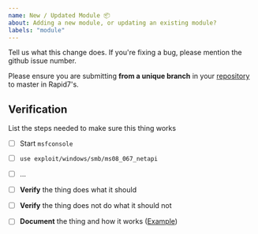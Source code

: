 ```yaml
---
name: New / Updated Module 📦
about: Adding a new module, or updating an existing module?
labels: "module"
---
```



Tell us what this change does. If you're fixing a bug, please mention
the github issue number.

Please ensure you are submitting **from a unique branch** in your [repository](https://github.com/rapid7/metasploit-framework/pull/11086#issuecomment-445506416) to master in Rapid7's.

## Verification

List the steps needed to make sure this thing works

- [ ] Start `msfconsole`
- [ ] `use exploit/windows/smb/ms08_067_netapi`
- [ ] ...
- [ ] **Verify** the thing does what it should
- [ ] **Verify** the thing does not do what it should not
- [ ] **Document** the thing and how it works ([Example](https://github.com/rapid7/metasploit-framework/blob/master/documentation/modules/post/multi/gather/aws_keys.md))


